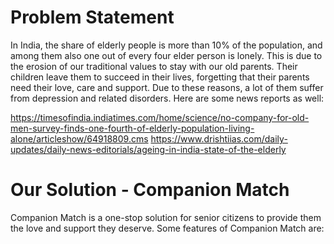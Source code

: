 # Problem Statement
In India, the share of elderly people is more than 10% of the population, and among them also one out of every four elder person is lonely. This is due to the erosion of our traditional values to stay with our old parents. Their children leave them to succeed in their lives, forgetting that their parents need their love, care and support. Due to these reasons, a lot of them suffer from depression and related disorders. Here are some news reports as well:

https://timesofindia.indiatimes.com/home/science/no-company-for-old-men-survey-finds-one-fourth-of-elderly-population-living-alone/articleshow/64918809.cms
https://www.drishtiias.com/daily-updates/daily-news-editorials/ageing-in-india-state-of-the-elderly

# Our Solution - Companion Match
Companion Match is a one-stop solution for senior citizens to provide them the love and support they deserve. Some features of Companion Match are:

